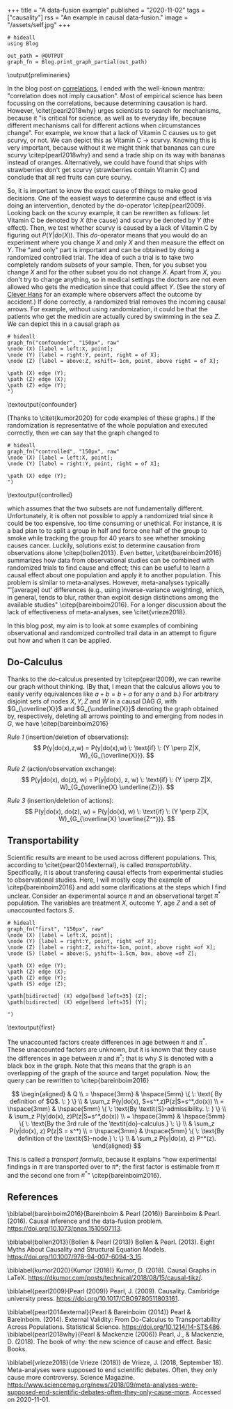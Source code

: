 +++
title = "A data-fusion example"
published = "2020-11-02"
tags = ["causality"]
rss = "An example in causal data-fusion."
image = "/assets/self.jpg"
+++

```julia:preliminaries
# hideall
using Blog

out_path = @OUTPUT
graph_fn = Blog.print_graph_partial(out_path)
```
\output{preliminaries}

In the blog post on [correlations](/posts/correlations), I ended with the well-known mantra: "correlation does not imply causation".
Most of empirical science has been focussing on the correlations, because determining causation is hard.
However, \citet{pearl2018why} urges scientists to search for mechanisms, because it "is critical for science, as well as to everyday life, because different mechanisms call for different actions when circumstances change".
For example, we know that a lack of Vitamin C causes us to get scurvy, or not.
We can depict this as Vitamin C $\rightarrow$ scurvy.
Knowing this is very important, because without it we might think that bananas can cure scurvy \citep{pearl2018why} and send a trade ship on its way with bananas instead of oranges.
Alternatively, we could have found that ships with strawberries don't get scurvy (strawberries contain Vitamin C) and conclude that all red fruits can cure scurvy.

So, it is important to know the exact cause of things to make good decisions.
One of the easiest ways to determine cause and effect is via doing an intervention, denoted by the *do*-operator \citep{pearl2009}.
Looking back on the scurvy example, it can be rewritten as follows:
let Vitamin C be denoted by $X$ (the cause) and scurvy be denoted by $Y$ (the effect).
Then, we test whether scurvy is caused by a lack of Vitamin C by figuring out $P(Y | do(X))$.
This *do*-operator means that you would do an experiment where you change $X$ and only $X$ and then measure the effect on $Y$.
The "and only" part is important and can be obtained by doing a randomized controlled trial.
The idea of such a trial is to take two completely random subsets of your sample.
Then, for you subset you change $X$ and for the other subset you do not change $X$.
Apart from $X$, you don't try to change anything, so in medical settings the doctors are not even allowed who gets the medication since that could affect $Y$. 
(See the story of [Clever Hans](https://simple.wikipedia.org/wiki/Clever_Hans) for an example where observers affect the outcome by accident.)
If done correctly, a randomized trial removes the incoming causal arrows.
For example, without using randomization, it could be that the patients who get the medicin are actually cured by swimming in the sea $Z$.
We can depict this in a causal graph as

```julia:confounder
# hideall
graph_fn("confounder", "150px", raw"
\node (X) [label = left:X, point];
\node (Y) [label = right:Y, point, right = of X];
\node (Z) [label = above:Z, xshift=-1cm, point, above right = of X];

\path (X) edge (Y);
\path (Z) edge (X);
\path (Z) edge (Y);
")
```
\textoutput{confounder}

(Thanks to \citet{kumor2020} for code examples of these graphs.)
If the randomization is representative of the whole population and executed correctly, then we can say that the graph changed to

```julia:controlled
# hideall
graph_fn("controlled", "150px", raw"
\node (X) [label = left:X, point];
\node (Y) [label = right:Y, point, right = of X];

\path (X) edge (Y);
")
```
\textoutput{controlled}

which assumes that the two subsets are not fundamentally different.
Unfortunately, it is often not possible to apply a randomized trial since it could be too expensive, too time consuming or unethical.
For instance, it is a bad plan to to split a group in half and force one half of the group to smoke while tracking the group for 40 years to see whether smoking causes cancer.
Luckily, solutions exist to determine causation from observations alone \citep{bollen2013}.
Even better, \citet{bareinboim2016} summarizes how data from observational studies can be combined with randomized trials to find cause and effect; this can be useful to learn a causal effect about one population and apply it to another population.
This problem is similar to meta-analyses.
However, meta-analyses typically "'[average] out' differences (e.g., using inverse-variance weighting), which, in general, tends to blur, rather than exploit design distinctions among the available studies" \citep{bareinboim2016}.
For a longer discussion about the lack of effectiveness of meta-analyses, see \citet{vrieze2018}.

In this blog post, my aim is to look at some examples of combining observational and randomized controlled trail data in an attempt to figure out how and when it can be applied.

## Do-Calculus
Thanks to the *do*-calculus presented by \citep{pearl2009}, we can rewrite our graph without thinking. 
(By that, I mean that the calculus allows you to easily verify equivalences like $a + b = b + a$ for any $a$ and $b$.)
For arbitrary disjoint sets of nodes $X, Y, Z$ and $W$ in a causal DAG $G$, with $G_{\overline{X}}$  and $G_{\underline{X}}$ denoting the graph obtained by, respectively, deleting all arrows pointing to and emerging from nodes in $G$, we have \citep{bareinboim2016}

*Rule 1* (insertion/deletion of observations):
$$ P(y|do(x),z,w) = P(y|do(x),w) \: \text{if} \: (Y \perp Z|X, W)_{G_{\overline{X}}}. $$

*Rule 2* (action/observation exchange):
$$ P(y|do(x), do(z), w) = P(y|do(x), z, w) \: \text{if} \: (Y \perp Z|X, W)_{G_{\overline{X} \underline{Z}}}. $$

*Rule 3* (insertion/deletion of actions):
$$ P(y|do(x), do(z), w) = P(y|do(x), w) \: \text{if} \: (Y \perp Z|X, W)_{G_{\overline{X} \overline{Z^*}}}. $$

## Transportability
Scientific results are meant to be used across different populations.
This, according to \citet{pearl2014external}, is called *transportability*.
Specifically, it is about transfering causal effects from experimental studies to observational studies.
Here, I will mostly copy the example of \citep{bareinboim2016} and add some clarifications at the steps which I find unclear.
Consider an experimental source $\pi$ and an observational target $\pi^*$ population.
The variables are treatment $X$, outcome $Y$, age $Z$ and a set of unaccounted factors $S$.

```julia:first
# hideall
graph_fn("first", "150px", raw"
\node (X) [label = left:X, point];
\node (Y) [label = right:Y, point, right =of X];
\node (Z) [label = right:Z, xshift=-1cm, point, above right =of X];
\node (S) [label = above:S, yshift=-1.5cm, box, above =of Z];

\path (X) edge (Y);
\path (Z) edge (X);
\path (Z) edge (Y);
\path (S) edge (Z);

\path[bidirected] (X) edge[bend left=35] (Z);
\path[bidirected] (X) edge[bend left=35] (Y);

")
```
\textoutput{first}

The unaccounted factors create differences in age between $\pi$ and $\pi^*$.
These unaccounted factors are unknown, but it is known that they cause the differences in age between $\pi$ and $\pi^*$; that is why $S$ is denoted with a black box in the graph.
Note that this means that the graph is an overlapping of the graph of the source and target population.
Now, the query can be rewritten to \citep{bareinboim2016}

$$
\begin{aligned}
& Q \\
= \hspace{3mm} & \hspace{5mm} \{ \: \text{ By definition of $Q$. \: } \} \\
 & \sum_z P(y|do(x), S=s^*,z)P(z|S=s^*,do(x)) \\
= \hspace{3mm} & \hspace{5mm} \{ \: \text{By \textit{S}-admissibility. \: } \} \\
 & \sum_z P(y|do(x), z)P(z|S=s^*,do(x)) \\
= \hspace{3mm} & \hspace{5mm} \{ \: \text{By the 3rd rule of the \textit{do}-calculus.} \: \} \\
& \sum_z P(y|do(x), z) P(z|S = s^*) \\
= \hspace{3mm} & \hspace{5mm} \{ \: \text{By definition of the \textit{S}-node.} \: \} \\
& \sum_z P(y|do(x), z) P^*(z). 
\end{aligned}
$$

This is called a *transport formula*, because it explains "how experimental findings in $\pi$ are transported over to $\pi*$; the first factor is estimable from $\pi$ and the second one from $\pi^*$" \citep{bareinboim2016}.

## References

\biblabel{bareinboim2016}{Bareinboim & Pearl (2016)}
Bareinboim & Pearl. (2016).
Causal inference and the data-fusion problem.
<https://doi.org/10.1073/pnas.1510507113>.

\biblabel{bollen2013}{Bollen & Pearl (2013)}
Bollen & Pearl. (2013).
Eight Myths About Causality and Structural Equation Models.
<https://doi.org/10.1007/978-94-007-6094-3_15>.

\biblabel{kumor2020}{Kumor (2018)}
Kumor, D. (2018).
Causal Graphs in LaTeX.
<https://dkumor.com/posts/technical/2018/08/15/causal-tikz/>.

\biblabel{pearl2009}{Pearl (2009)} 
Pearl, J. (2009). Causality. Cambridge university press.
<https://doi.org/10.1017/CBO9780511803161>.

\biblabel{pearl2014external}{Pearl & Bareinboim (2014)}
Pearl & Bareinboim. (2014).
External Validity: From Do-Calculus to Transportability Across Populations.
Statistical Science.
<https://doi.org/10.1214/14-STS486>.
\biblabel{pearl2018why}{Pearl & Mackenzie (2006)} 
Pearl, J., & Mackenzie, D. (2018). 
The book of why: the new science of cause and effect. 
Basic Books.

\biblabel{vrieze2018}{de Vrieze (2018)}
de Vrieze, J. (2018, September 18).
Meta-analyses were supposed to end scientific debates. Often, they only cause more controversy.
Science Magazine.
<https://www.sciencemag.org/news/2018/09/meta-analyses-were-supposed-end-scientific-debates-often-they-only-cause-more>.
Accessed on 2020-11-01.
